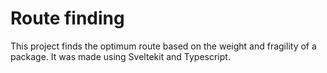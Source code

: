 # Route finding

This project finds the optimum route based on the weight and fragility of a package. 
It was made using Sveltekit and Typescript.
